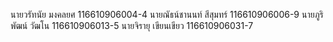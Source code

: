 นายวรัทนัย มงคลยศ 116610906004-4
นายณัธน์ชานนท์ สีสุมทร์ 116610906006-9
นายภูริพัฒน์ วัฒโน 116610906013-5
นายจิรายุ เขียนเขียว 116610906031-7
